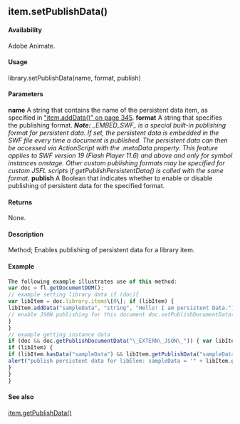 ## item.setPublishData()

#### Availability

Adobe Animate.

#### Usage

library.setPublishData(name, format, publish)

#### Parameters

**name** A string that contains the name of the persistent data item, as specified in ["item.addData()" on page 345](#_bookmark660).
**format** A string that specifies the publishing format.
***Note:** \_EMBED\_SWF\_ is a special built-in publishing format for persistent data. If set, the persistent data is embedded in the SWF file every time a document is published. The persistent data can then be accessed via ActionScript with the*
*.metaData property. This feature applies to SWF version 19 (Flash Player 11.6) and above and only for symbol instances onstage. Other custom publishing formats may be specified for custom JSFL scripts if getPublishPersistentData() is called with the same format.*
**publish** A Boolean that indicates whether to enable or disable publishing of persistent data for the specified format.

#### Returns

None.

#### Description

Method; Enables publishing of persistent data for a library item.

#### Example

```javascript
The following example illustrates use of this method:
var doc = fl.getDocumentDOM();
// example setting library data if (doc){
var libItem = doc.library.items\[0\]; if (libItem) {
libItem.addData("sampleData", "string", "Hello! I am persistent Data."); libItem.setPublishData("sampleData", "\_EXTERN\_JSON\_", true);
// enable JSON publishing for this document doc.setPublishDocumentData("\_EXTERN\_JSON\_", true);
}
}
// example getting instance data
if (doc && doc.getPublishDocumentData("\_EXTERN\_JSON\_")) { var libItem = doc.library.items\[0\];
if (libItem) {
if (libItem.hasData("sampleData") && libItem.getPublishData("sampleData", "\_EXTERN\_JSON\_")) {
alert("publish persistent data for libElem: sampleData = '" + libItem.getData("sampleData") + "'");
}
}
}

```
#### See also

[item.getPublishData()](#_bookmark662)
